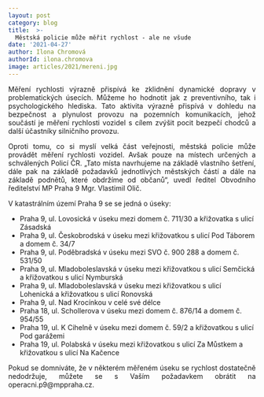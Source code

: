 ```yaml
---
layout: post
category: blog
title:  >-
  Městská policie může měřit rychlost - ale ne všude
date: '2021-04-27'
author: Ilona Chromová
authorId: ilona.chromova
image: articles/2021/mereni.jpg
---
```

<p style='text-align: justify;'>
Měření rychlosti výrazně přispívá ke zklidnění dynamické dopravy v problematických úsecích. Můžeme ho hodnotit jak z preventivního, tak i psychologického hlediska. Tato aktivita výrazně přispívá v dohledu na bezpečnost a plynulost provozu na pozemních komunikacích, jehož součástí je měření rychlosti vozidel s cílem zvýšit pocit bezpečí chodců a další účastníky silničního provozu.
</p><p style='text-align: justify;'>
Oproti tomu, co si myslí velká část veřejnosti, městská policie může provádět měření rychlosti vozidel. Avšak pouze na místech určených a schválených Policí ČR. „Tato místa navrhujeme na základě vlastního šetření, dále pak na základě požadavků jednotlivých městských částí a dále na základě podnětů, které obdržíme od občanů“, uvedl ředitel Obvodního ředitelství MP Praha 9 Mgr. Vlastimil Olič.
</p><p style='text-align: justify;'>
V katastrálním území Praha 9 se se jedná o úseky:
<ul>
<li>Praha 9, ul. Lovosická v úseku mezi domem č. 711/30 a křižovatka s ulicí Zásadská</li>
<li>Praha 9, ul. Českobrodská v úseku mezi křižovatkou s ulicí Pod Táborem a domem č.
34/7</li>
<li>Praha 9, ul. Poděbradská v úseku mezi SVO č. 900 288 a domem č. 531/50</li>
<li>Praha 9, ul. Mladoboleslavská v úseku mezi křižovatkou s ulicí Semčická a
křižovatkou s ulicí Nymburská</li>
<li>Praha 9, ul. Mladoboleslavská v úseku mezi křižovatkou s ulicí Lohenická a
křižovatkou s ulicí Ronovská</li>
<li>Praha 9, ul. Nad Krocínkou v celé své délce</li>
<li>Praha 18, ul. Schollerova v úseku mezi domem č. 876/14 a domem č. 954/55</li>
<li>Praha 19, ul. K Cihelně v úseku mezi domem č. 59/2 a křižovatkou s ulicí Pod
garážemi</li>
<li>Praha 19, ul. Polabská v úseku mezi křižovatkou s ulicí Za Můstkem a křižovatkou
s ulicí Na Kačence</li>
</ul>
</p><p style='text-align: justify;'>
Pokud se domníváte, že v některém měřeném úseku se rychlost dostatečně nedodržuje, můžete se s Vaším požadavkem obrátit na operacni.p9@mppraha.cz.
</p>
